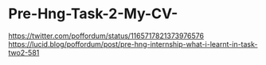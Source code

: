 # Pre-Hng-Task-2-My-CV-
https://twitter.com/poffordum/status/1165717821373976576 
https://lucid.blog/poffordum/post/pre-hng-internship-what-i-learnt-in-task-two2-581 
